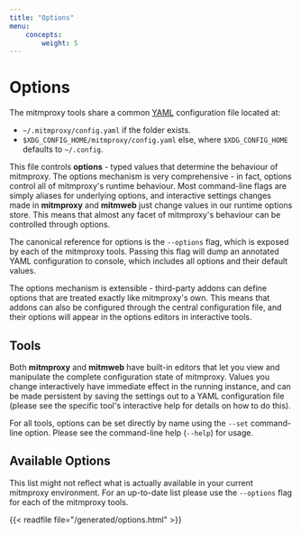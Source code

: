 ```yaml
---
title: "Options"
menu:
    concepts:
        weight: 5
---
```


# Options

The mitmproxy tools share a common [YAML](http://yaml.org/) configuration file
located at:

* `~/.mitmproxy/config.yaml` if the folder exists.
* `$XDG_CONFIG_HOME/mitmproxy/config.yaml` else, where `$XDG_CONFIG_HOME`
  defaults to `~/.config`.

This file controls **options** - typed values that determine the behaviour of
mitmproxy. The options mechanism is very comprehensive - in fact, options
control all of mitmproxy's runtime behaviour. Most command-line flags are
simply aliases for underlying options, and interactive settings changes made in
**mitmproxy** and **mitmweb** just change values in our runtime options store.
This means that almost any facet of mitmproxy's behaviour can be controlled
through options.

The canonical reference for options is the `--options` flag, which is exposed by
each of the mitmproxy tools. Passing this flag will dump an annotated YAML
configuration to console, which includes all options and their default values.

The options mechanism is extensible - third-party addons can define options that
are treated exactly like mitmproxy's own. This means that addons can also be
configured through the central configuration file, and their options will appear
in the options editors in interactive tools.


## Tools

Both **mitmproxy** and **mitmweb** have built-in editors that let you view and
manipulate the complete configuration state of mitmproxy. Values you change
interactively have immediate effect in the running instance, and can be made
persistent by saving the settings out to a YAML configuration file (please see
the specific tool's interactive help for details on how to do this).

For all tools, options can be set directly by name using the `--set`
command-line option. Please see the command-line help (`--help`) for usage.


## Available Options

This list might not reflect what is actually available in your current mitmproxy
environment. For an up-to-date list please use the `--options` flag for each of
the mitmproxy tools.

{{< readfile file="/generated/options.html" >}}

